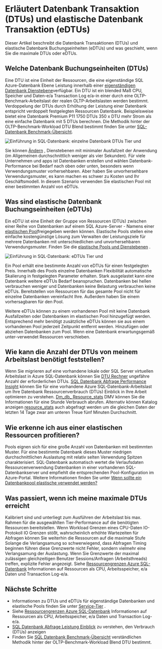 <properties
    pageTitle="SQL-Datenbank: Was ist ein DTU? | Microsoft Azure"
    description="Welche einer Azure SQL-Datenbank versteht Buchungseinheit."
    keywords="Datenbankoptionen, Datenbank-performance"
    services="sql-database"
    documentationCenter=""
    authors="CarlRabeler"
    manager="jhubbard"
    editor="CarlRabeler"/>

<tags
    ms.service="sql-database"
    ms.devlang="na"
    ms.topic="get-started-article"
    ms.tgt_pltfrm="na"
    ms.workload="NA"
    ms.date="09/06/2016"
    ms.author="carlrab"/>

# <a name="explaining-database-transaction-units-dtus-and-elastic-database-transaction-units-edtus"></a>Erläutert Datenbank Transaktion (DTUs) und elastische Datenbank Transaktion (eDTUs)

Dieser Artikel beschreibt die Datenbank Transaktionen (DTUs) und elastische Datenbank Buchungseinheiten (eDTUs) und was geschieht, wenn Sie die maximale DTUs oder eDTUs.  

## <a name="what-are-database-transaction-units-dtus"></a>Welche Datenbank Buchungseinheiten (DTUs)

Eine DTU ist eine Einheit der Ressourcen, die eine eigenständige SQL Azure-Datenbank Ebene Leistung innerhalb einer [eigenständigen Datenbank Dienstebene](sql-database-service-tiers.md#standalone-database-service-tiers-and-performance-levels)verfügbar. Ein DTU ist ein blended Maß CPU, Speicher und Daten-e/a Transaction Log e/a-in einer durch eine OLTP-Benchmark-Arbeitslast der realen OLTP-Arbeitslasten werden bestimmt. Verdoppelung der DTUs durch Erhöhung der Leistung einer Datenbank entspricht verdoppelt festgelegten Ressourcen Datenbank. Beispielsweise bietet eine Datenbank Premium P11 1750 DTUs 350 x DTU mehr Strom als eine einfache Datenbank mit 5 DTUs berechnen. Die Methodik hinter der OLTP-Benchmark-Workload DTU Blend bestimmt finden Sie unter [SQL-Datenbank Benchmark-Übersicht](sql-database-benchmark-overview.md).

![Einführung in SQL-Datenbank: einzelne Datenbank DTUs Tier und](./media/sql-database-what-is-a-dtu/single_db_dtus.png)

Sie können [Ändern](sql-database-scale-up.md) , Dienstebenen mit minimaler Ausfallzeit der Anwendung (im Allgemeinen durchschnittlich weniger als vier Sekunden). Für viele Unternehmen und apps ist Datenbanken erstellen und wählen Datenbank-Performance bei Bedarf nach oben oder unten, besonders wenn Verwendungsmuster vorhersehbaren. Aber haben Sie unvorhersehbare Verwendungsmuster, es kann machen es schwer zu Kosten und Ihr Geschäftsmodell. In diesem Szenario verwenden Sie elastischen Pool mit einer bestimmten Anzahl von eDTUs.

## <a name="what-are-elastic-database-transaction-units-edtus"></a>Was sind elastische Datenbank Buchungseinheiten (eDTUs)

Ein eDTU ist eine Einheit der Gruppe von Ressourcen (DTUs) zwischen einer Reihe von Datenbanken auf einem SQL Azure-Server - Namens einer [elastischen Pool](sql-database-elastic-pool.png)freigegeben werden können. Elastische Pools stellen eine einfache kostengünstige Lösung zum Verwalten der Leistungsziele für mehrere Datenbanken mit unterschiedlichen und unvorhersehbaren Verwendungsmuster. Finden Sie die [elastische Pools und Dienstebenen](sql-database-service-tiers.md#elastic-pool-service-tiers-and-performance-in-edtus) .

![Einführung in SQL-Datenbank: eDTUs Tier und](./media/sql-database-what-is-a-dtu/sqldb_elastic_pools.png)

Ein Pool erhält eine bestimmte Anzahl von eDTUs für einen festgelegten Preis. Innerhalb des Pools einzelne Datenbanken Flexibilität automatische Skalierung in festgelegten Parameter erhalten. Stark ausgelastet kann eine Datenbank weitere eDTUs Bedarf beanspruchen. Datenbanken bei hellen verbrauchen weniger und Datenbanken keine Belastung verbrauchen keine eDTUs. Bereitstellen von Ressourcen für das gesamte Pool nicht für einzelne Datenbanken vereinfacht Ihre. Außerdem haben Sie einem vorhersagbaren für den Pool.

Weitere eDTUs können zu einem vorhandenen Pool mit keine Datenbank Ausfallzeiten oder Datenbanken im elastischen Pool hinzugefügt werden. Entsprechend mehr benötigt zusätzliche eDTUs können sie aus einem vorhandenen Pool jederzeit Zeitpunkt entfernt werden. Hinzufügen oder abziehen Datenbanken zum Pool. Wenn eine Datenbank erwartungsgemäß unter-verwendet Ressourcen verschieben.

## <a name="how-can-i-determine-the-number-of-dtus-needed-by-my-workload"></a>Wie kann die Anzahl der DTUs von meinem Arbeitslast benötigt feststellen?

Wenn Sie migrieren auf eine vorhandene lokale oder SQL Server virtuellen Arbeitslast in Azure SQL-Datenbank können Sie [DTU Rechner](http://dtucalculator.azurewebsites.net/) ungefähre Anzahl der erforderlichen DTUs. [SQL Datenbank Abfrage Performance Insight](sql-database-query-performance.md) können Sie für eine vorhandene Azure SQL-Datenbank-Arbeitslast um Ihre Datenbank Ressourcenverbrauch (DTUs) Einblick in Ihre Arbeit optimieren zu verstehen. [Dm_db_ Resource_stats](https://msdn.microsoft.com/library/dn800981.aspx) DMV können Sie die Informationen für eine Stunde Verbrauch abrufen. Alternativ können Katalog anzeigen [resource_stats](http://msdn.microsoft.com/library/dn269979.aspx) auch abgefragt werden um die gleichen Daten der letzten 14 Tage zwar am unteren Treue fünf Minuten Durchschnitt.

## <a name="how-do-i-know-if-i-could-benefit-from-an-elastic-pool-of-resources"></a>Wie erkenne ich aus einer elastischen Ressourcen profitieren?

Pools eignen sich für eine große Anzahl von Datenbanken mit bestimmten Muster. Für eine bestimmte Datenbank dieses Muster niedrigen durchschnittlichen Auslastung mit relativ selten Verwendung Spitzen charakterisiert. SQL-Datenbank automatisch wertet die Verlaufsdaten Ressourcenverwendung Datenbanken in einer vorhandenen SQL-Datenbankserver und empfiehlt die entsprechenden Pool-Konfiguration im Azure-Portal. Weitere Informationen finden Sie unter [Wenn sollte ein Datenbankpool elastische verwendet werden?](sql-database-elastic-pool-guidance.md)

## <a name="what-happens-when-i-hit-my-maximum-dtus"></a>Was passiert, wenn ich meine maximale DTUs erreicht

Kalibriert sind und unterliegt zum Ausführen der Arbeitslast bis max. Rahmen für die ausgewählten Tier-Performance auf die benötigten Ressourcen bereitstellen. Wenn Workload Grenzen eines CPU-Daten IO-Protokoll IO Grenzen stößt, wahrscheinlich erhöhte Wartezeiten für Abfragen können Sie weiterhin die Ressourcen auf die maximale Stufe Solange die Verlangsamung so schwerwiegend, dass Abfragen Timing beginnen führen diese Grenzwerte nicht Fehler, sondern vielmehr eine Verlangsamung der Auslastung. Wenn Sie Grenzwerte der maximal zulässigen gleichzeitigen Benutzer Sessions/Anfragen (Arbeitsthreads) treffen, explizite Fehler angezeigt. Siehe [Ressourcengrenzen Azure SQL-Datenbank](sql-database-resource-limits.md) Informationen auf Ressourcen als CPU, Arbeitsspeicher, e/a Daten und Transaction Log-e/a.

## <a name="next-steps"></a>Nächste Schritte

- Informationen zu DTUs und eDTUs für eigenständige Datenbanken und elastische Pools finden Sie unter [Service-Tier](sql-database-service-tiers.md) .
- Siehe [Ressourcengrenzen Azure SQL-Datenbank](sql-database-resource-limits.md) Informationen auf Ressourcen als CPU, Arbeitsspeicher, e/a Daten und Transaction Log-e/a.
- [SQL Datenbank Abfrage Leistung Einblick](sql-database-query-performance.md) zu verstehen, den Verbrauch (DTUs) anzeigen
- Finden Sie [SQL Datenbank Benchmark-Übersicht](sql-database-benchmark-overview.md) verständlichen Methodik hinter der OLTP-Benchmark-Workload Blend DTU bestimmt.